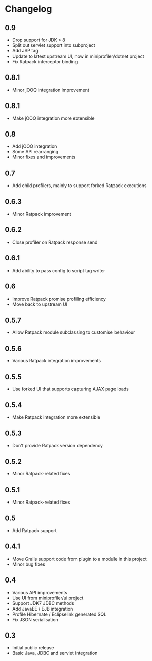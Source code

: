Changelog
=========

0.9
---
- Drop support for JDK < 8
- Split out servlet support into subproject
- Add JSP tag
- Update to latest upstream UI, now in miniprofiler/dotnet project
- Fix Ratpack interceptor binding

0.8.1
---
- Minor jOOQ integration improvement

0.8.1
---
- Make jOOQ integration more extensible

0.8
---
- Add jOOQ integration
- Some API rearranging
- Minor fixes and improvements

0.7
---
- Add child profilers, mainly to support forked Ratpack executions

0.6.3
-----
- Minor Ratpack improvement

0.6.2
-----
- Close profiler on Ratpack response send

0.6.1
-----
- Add ability to pass config to script tag writer

0.6
---
- Improve Ratpack promise profiling efficiency
- Move back to upstream UI

0.5.7
-----
- Allow Ratpack module subclassing to customise behaviour

0.5.6
-----
- Various Ratpack integration improvements

0.5.5
-----
- Use forked UI that supports capturing AJAX page loads

0.5.4
-----
- Make Ratpack integration more extensible

0.5.3
-----
- Don't provide Ratpack version dependency

0.5.2
-----
- Minor Ratpack-related fixes

0.5.1
-----
- Minor Ratpack-related fixes

0.5
---
- Add Ratpack support

0.4.1
-----
- Move Grails support code from plugin to a module in this project
- Minor bug fixes

0.4
---
- Various API improvements
- Use UI from miniprofiler/ui project
- Support JDK7 JDBC methods
- Add JavaEE / EJB integration
- Profile Hibernate / Eclipselink generated SQL
- Fix JSON serialisation

0.3
---
- Initial public release
- Basic Java, JDBC and servlet integration
